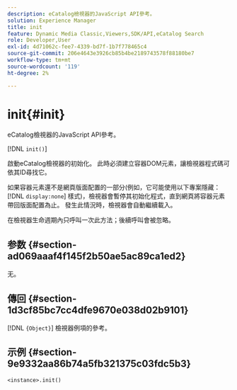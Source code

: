 ```yaml
---
description: eCatalog檢視器的JavaScript API參考。
solution: Experience Manager
title: init
feature: Dynamic Media Classic,Viewers,SDK/API,eCatalog Search
role: Developer,User
exl-id: 4d71062c-fee7-4339-bd7f-1b7f778465c4
source-git-commit: 206e4643e3926cb85b4be2189743578f88180be7
workflow-type: tm+mt
source-wordcount: '119'
ht-degree: 2%

---
```


# init{#init}

eCatalog檢視器的JavaScript API參考。

[!DNL `init()`]

啟動eCatalog檢視器的初始化。 此時必須建立容器DOM元素，讓檢視器程式碼可依其ID尋找它。

如果容器元素還不是網頁版面配置的一部分(例如，它可能使用以下專案隱藏： [!DNL `display:none`] 樣式)，檢視器會暫停其初始化程式，直到網頁將容器元素帶回版面配置為止。 發生此情況時，檢視器會自動繼續載入。

在檢視器生命週期內只呼叫一次此方法；後續呼叫會被忽略。

## 参数 {#section-ad069aaaf4f145f2b50ae5ac89ca1ed2}

无。

## 傳回 {#section-1d3cf85bc7cc4dfe9670e038d02b9101}

[!DNL `{Object}`] 檢視器例項的參考。

## 示例 {#section-9e9332aa86b74a5fb321375c03fdc5b3}

```
<instance>.init()
```

